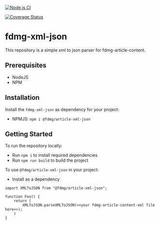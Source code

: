 [![Node.js CI](https://github.com/FDMediagroep/fd-article-xml-json/actions/workflows/node.js.yml/badge.svg)](https://github.com/FDMediagroep/fd-article-xml-json/actions/workflows/node.js.yml)

[![Coverage Status](https://coveralls.io/repos/github/FDMediagroep/fd-article-xml-json/badge.svg?branch=main)](https://coveralls.io/github/FDMediagroep/fd-article-xml-json?branch=main)

# fdmg-xml-json

This repository is a simple xml to json parser for fdmg-article-content.

## Prerequisites

-   NodeJS
-   NPM

## Installation

Install the `fdmg-xml-json` as dependency for your project:

-   NPMJS: `npm i @fdmg/article-xml-json`

## Getting Started

To run the repository locally:
-   Run `npm i` to install required dependencies
-   Run `npm run build` to build the project

To use `@fdmg/article-xml-json` in your project:
-   Install as a dependency
```
import XMLToJSON from "@fdmg/article-xml-json";

function Foo() {
    return (
        XMLToJSON.parseXMLToJSON(<<your fdmg-article-content-xml file here>>);
    )
}
```

